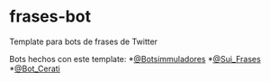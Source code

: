 # frases-bot
Template para bots de frases de Twitter

Bots hechos con este template:
*[@Botsimmuladores](x.com/botsimuladores)
*[@Sui_Frases](x.com/sui_frases)
*[@Bot_Cerati](x.com/bot_cerati)
